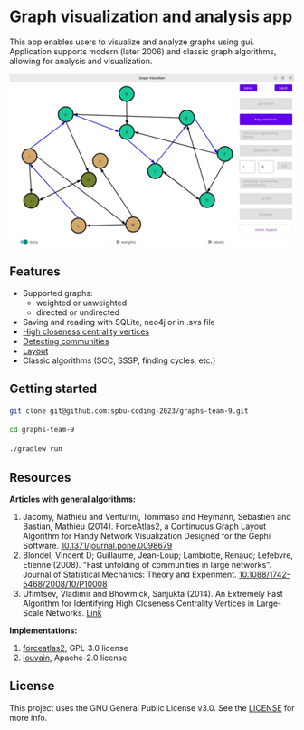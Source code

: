 # Graph visualization and analysis app
This app enables users to visualize and analyze graphs using gui.
Application supports modern (later 2006) and classic graph algorithms, allowing for analysis and visualization.

![app_screenshot.jpg](src/main/resources/app_screenshot.jpg)

## Features
- Supported graphs: 
  - weighted or unweighted 
  - directed or undirected
- Saving and reading with SQLite, neo4j or in .svs file
- [High closeness centrality vertices](https://www.researchgate.net/publication/281414046_An_Extremely_Fast_Algorithm_for_Identifying_High_Closeness_Centrality_Vertices_in_Large-Scale_Networks)
- [Detecting communities](https://en.wikipedia.org/wiki/Louvain_method)
- [Layout](https://www.researchgate.net/publication/262977655_ForceAtlas2_a_Continuous_Graph_Layout_Algorithm_for_Handy_Network_Visualization_Designed_for_the_Gephi_Software)
- Сlassic algorithms (SCC, SSSP, finding cycles, etc.)

## Getting started

```bash
git clone git@github.com:spbu-coding-2023/graphs-team-9.git

cd graphs-team-9

./gradlew run
```

## Resources

**Articles with general algorithms:**
1. Jacomy, Mathieu and Venturini, Tommaso and Heymann, Sebastien and Bastian, Mathieu (2014). ForceAtlas2, a Continuous Graph Layout Algorithm for Handy Network Visualization Designed for the Gephi Software. [10.1371/journal.pone.0098679](https://www.researchgate.net/publication/262977655_ForceAtlas2_a_Continuous_Graph_Layout_Algorithm_for_Handy_Network_Visualization_Designed_for_the_Gephi_Software)
2. Blondel, Vincent D; Guillaume, Jean-Loup; Lambiotte, Renaud; Lefebvre, Etienne (2008). "Fast unfolding of communities in large networks". Journal of Statistical Mechanics: Theory and Experiment. [10.1088/1742-5468/2008/10/P10008](https://iopscience.iop.org/article/10.1088/1742-5468/2008/10/P10008)
3. Ufimtsev, Vladimir and Bhowmick, Sanjukta (2014). An Extremely Fast Algorithm for Identifying High Closeness Centrality Vertices in Large-Scale Networks. [Link](https://www.researchgate.net/publication/281414046_An_Extremely_Fast_Algorithm_for_Identifying_High_Closeness_Centrality_Vertices_in_Large-Scale_Networks)


**Implementations:**
1. [forceatlas2](https://github.com/bhargavchippada/forceatlas2/tree/master), GPL-3.0 license
2. [louvain](https://github.com/JetBrains-Research/louvain/tree/main), Apache-2.0 license

## License

This project uses the GNU General Public License v3.0. See the [LICENSE](LICENSE) for more info.
